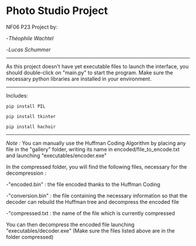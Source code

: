 # **Photo Studio** Project
NF06 P23 Project by:

-*Théophile Wachtel*

-*Lucas Schummer*


---


As this project doesn't have yet executable files to launch the interface, you should double-click on "main.py" to start the program.
Make sure the necessary python libraries are installed in your environment.



---



Includes:

`pip install PIL`

`pip install tkinter`

`pip install hachoir`



---



*Note :* You can manually use the Huffman Coding Algorithm by placing any file in the "gallery" folder, writing its name in encoded/file_to_encode.txt and launching "executables/encoder.exe"


In the compressed folder, you will find the following files, necessary for the decompression :

-"encoded.bin" : the file encoded thanks to the Huffman Coding

-"conversion.bin" : the file containing the necessary information so that the decoder can rebuild the Huffman tree and decompress the encoded file

-"compressed.txt : the name of the file which is currently compressed


You can then decompress the encoded file launching "executables/decoder.exe" (Make sure the files listed above are in the folder compressed)

